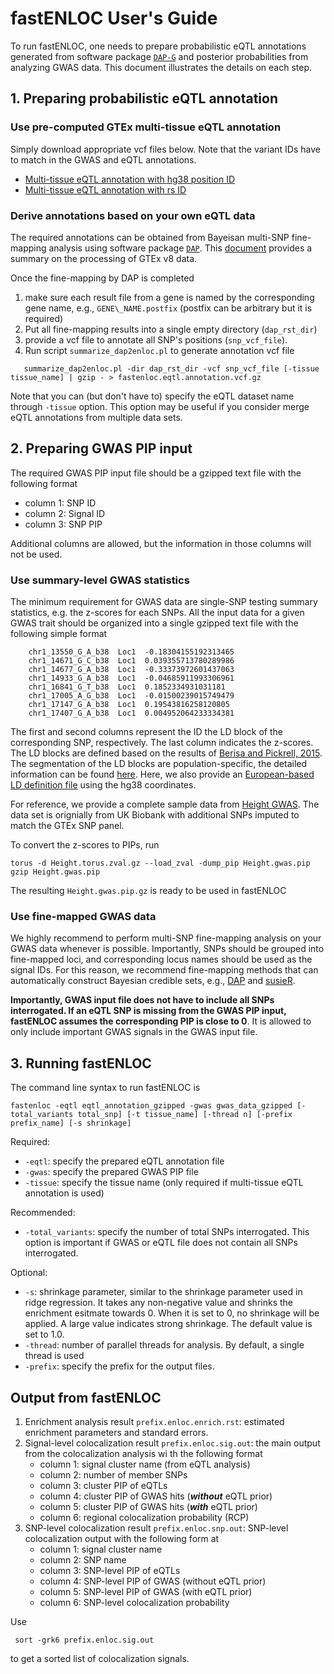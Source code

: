 # fastENLOC User's Guide

To run fastENLOC, one needs to prepare probabilistic eQTL annotations generated from software package [``DAP-G``](https://github.com/xqwen/dap/) and posterior probabilities from analyzing GWAS data. This document illustrates the details on each step.


## 1. Preparing probabilistic eQTL annotation

### Use pre-computed GTEx multi-tissue eQTL annotation

Simply download appropriate vcf files below. Note that the variant IDs have to match in the GWAS and eQTL annotations. 

+  [Multi-tissue eQTL annotation with hg38 position ID](https://drive.google.com/open?id=1kfH_CffxyCtZcx3z7k63rIARNidLv1_P)
+  [Multi-tissue eQTL annotation with rs ID](https://drive.google.com/open?id=1rSaHenk8xOFtQo7VuDZevRkjUz6iwuj0)


### Derive annotations based on your own eQTL data

The required annotations can be obtained from Bayeisan multi-SNP fine-mapping analysis using software package [``DAP``](https://github.com/xqwen/dap/). This [document](https://github.com/xqwen/dap/tree/master/gtex_v8_analysis) provides a summary on the processing of GTEx v8 data. 

Once the fine-mapping by DAP is completed

1. make sure each result file from a gene is named by the corresponding gene name, e.g., ``GENE\_NAME.postfix`` (postfix can be arbitrary but it is required)
2. Put all fine-mapping results into a single empty directory (``dap_rst_dir``)
3. provide a vcf file to annotate all SNP's positions (``snp_vcf_file``).
4. Run script ``summarize_dap2enloc.pl`` to generate annotation vcf file

```
   summarize_dap2enloc.pl -dir dap_rst_dir -vcf snp_vcf_file [-tissue tissue_name] | gzip - > fastenloc.eqtl.annotation.vcf.gz
```

Note that you can (but don't have to) specify the eQTL dataset name through ``-tissue`` option. This option may be useful if you consider merge eQTL annotations from multiple data sets.


## 2. Preparing GWAS PIP input

The required GWAS PIP input file should be a gzipped text file with the following format 

+ column 1: SNP ID
+ column 2: Signal ID
+ column 3: SNP PIP

Additional columns are allowed, but the information in those columns will not be used. 





### Use summary-level GWAS statistics

The minimum requirement for GWAS data are single-SNP testing summary statistics, e.g. the z-scores for each SNPs. All the input data for a given GWAS trait should be organized into a single gzipped text file with the following simple format

```
    chr1_13550_G_A_b38  Loc1  -0.18304155192313465
    chr1_14671_G_C_b38  Loc1  0.039355713780289986
    chr1_14677_G_A_b38  Loc1  -0.33373972601437063
    chr1_14933_G_A_b38  Loc1  -0.04685911993306961
    chr1_16841_G_T_b38  Loc1  0.1852334931031181
    chr1_17005_A_G_b38  Loc1  -0.01500239015749479
    chr1_17147_G_A_b38  Loc1  0.19543816258120805
    chr1_17407_G_A_b38  Loc1  0.004952064233334381
```
The first and second columns represent the ID the LD block of the corresponding SNP, respectively. The last column
indicates the z-scores. The LD blocks are defined based on the results of [Berisa and Pickrell, 2015](http://bioinformatics.oxfordjournals.org/content/32/2/283). The segmentation of the LD blocks are population-specific, the detailed information can be found [here](https://bitbucket.org/nygcresearch/ldetect-data). Here, we also provide an [European-based LD definition file](eur_ld.hg38.bed) using the hg38 coordinates.

For reference, we provide a complete sample data from [Height GWAS](https://drive.google.com/open?id=1kxZge6NQ8_8oJjVhkO4lKdmZiG2jbu1m). The data set is orignially from UK Biobank with additional SNPs imputed to match the GTEx SNP panel.

To convert the z-scores to PIPs, run 

```
torus -d Height.torus.zval.gz --load_zval -dump_pip Height.gwas.pip
gzip Height.gwas.pip
```
The resulting ``Height.gwas.pip.gz`` is ready to be used in fastENLOC


### Use fine-mapped GWAS data

We highly recommend to perform multi-SNP fine-mapping analysis on your GWAS data whenever is possible. Importantly, SNPs should be grouped into fine-mapped loci, and corresponding locus names should be used as the signal IDs. For this reason, we recommend fine-mapping methods that can automatically construct Bayesian credible sets, e.g., [DAP](https://github.com/dap/) and [susieR](https://github.com/stephenslab/susieR). 


**Importantly, GWAS input file does not have to include all SNPs interrogated. If an eQTL SNP is missing from the GWAS PIP input, fastENLOC assumes the corresponding PIP is close to 0**. It is allowed to only include important GWAS signals in the GWAS input file.



## 3. Running fastENLOC

The command line syntax to run fastENLOC is 
```
fastenloc -eqtl eqtl_annotation_gzipped -gwas gwas_data_gzipped [-total_variants total_snp] [-t tissue_name] [-thread n] [-prefix prefix_name] [-s shrinkage]
```

Required:

+ ``-eqtl``: specify the prepared eQTL annotation file
+ ``-gwas``: specify the prepared GWAS PIP file
+ ``-tissue``: specify the tissue name (only required if multi-tissue eQTL annotation is used)

Recommended:

+ ``-total_variants``: specify the number of total SNPs interrogated. This option is important if GWAS or eQTL file does not contain all SNPs interrogated. 

Optional:

+ ``-s``: shrinkage parameter, similar to the shrinkage parameter used in ridge regression. It takes any non-negative value and shrinks the enrichment esitmate towards 0. When it is set to 0, no shrinkage will be applied. A large value indicates strong shrinkage. The default value is set to 1.0.
+ ``-thread``: number of parallel threads for analysis. By default, a single thread is used
+ ``-prefix``: specify the prefix for the output files.




## Output from  fastENLOC

1. Enrichment analysis result ``prefix.enloc.enrich.rst``: estimated enrichment parameters and standard errors.
2. Signal-level colocalization result ``prefix.enloc.sig.out``:  the main output from the colocalization analysis wi
th the following format
    + column 1: signal cluster name (from eQTL analysis)
    + column 2: number of member SNPs
    + column 3: cluster PIP of eQTLs
    + column 4: cluster PIP of GWAS hits (***without*** eQTL prior)
    + column 5: cluster PIP of GWAS hits (***with*** eQTL prior)
    + column 6: regional colocalization probability (RCP)
3. SNP-level colocalization result ``prefix.enloc.snp.out``: SNP-level colocalization output with the following form
at
    + column 1: signal cluster name
    + column 2: SNP name
    + column 3: SNP-level PIP of eQTLs
    + column 4: SNP-level PIP of GWAS (without eQTL prior)
    + column 5: SNP-level PIP of GWAS (with eQTL prior)
    + column 6: SNP-level colocalization probability

Use 
```
 sort -grk6 prefix.enloc.sig.out 
```
to get a sorted list of colocalization signals.
